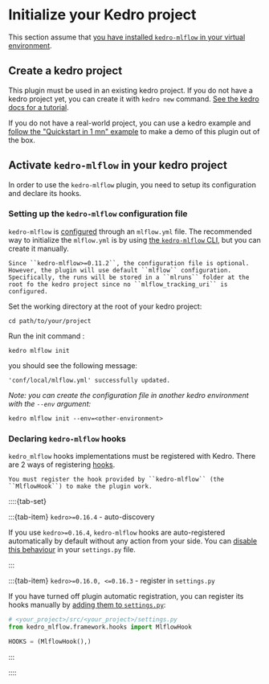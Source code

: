 # Initialize your Kedro project

This section assume that [you have installed `kedro-mlflow` in your virtual environment](https://kedro-mlflow.readthedocs.io/en/latest/source/02_getting_started/01_installation/01_installation.html).

## Create a kedro project

This plugin must be used in an existing kedro project. If you do not have a kedro project yet, you can create it with ``kedro new`` command. [See the kedro docs for a tutorial](https://kedro.readthedocs.io/en/latest/get_started/new_project.html).

If you do not have a real-world project, you can use a kedro example and [follow the "Quickstart in 1 mn" example](https://kedro-mlflow.readthedocs.io/en/latest/source/02_getting_started/02_quickstart/01_example_project.html) to make a demo of this plugin out of the box.

## Activate `kedro-mlflow` in your kedro project

In order to use the ``kedro-mlflow`` plugin, you need to setup its configuration and declare its hooks.

### Setting up the ``kedro-mlflow`` configuration file


``kedro-mlflow`` is [configured](https://kedro-mlflow.readthedocs.io/en/latest/source//05_API/01_python_objects/05_Configuration.html) through an ``mlflow.yml`` file. The recommended way to initialize the `mlflow.yml` is by using [the ``kedro-mlflow`` CLI](https://kedro-mlflow.readthedocs.io/en/latest/source/05_API/01_python_objects/04_CLI.html), but you can create it manually.

```{note}
Since ``kedro-mlflow>=0.11.2``, the configuration file is optional. However, the plugin will use default ``mlflow`` configuration. Specifically, the runs will be stored in a ``mlruns`` folder at the root fo the kedro project since no ``mlflow_tracking_uri`` is configured.
```

Set the working directory at the root of your kedro project:

```console
cd path/to/your/project
```

Run the init command :

```console
kedro mlflow init
```

you should see the following message:

```console
'conf/local/mlflow.yml' successfully updated.
```

*Note: you can create the configuration file in another kedro environment with the `--env` argument:*

```console
kedro mlflow init --env=<other-environment>
```

### Declaring ``kedro-mlflow`` hooks

``kedro_mlflow`` hooks implementations must be registered with Kedro. There are 2 ways of registering [hooks](https://kedro.readthedocs.io/en/latest/hooks/introduction.html).

```{important}
You must register the hook provided by ``kedro-mlflow`` (the ``MlflowHook``) to make the plugin work.
```

::::{tab-set}

:::{tab-item} `kedro>=0.16.4` - auto-discovery

If you use `kedro>=0.16.4`, `kedro-mlflow` hooks are auto-registered automatically by default without any action from your side. You can [disable this behaviour](https://kedro.readthedocs.io/en/latest/hooks/introduction.html#disable-auto-registered-plugins-hooks) in your `settings.py` file.

:::

:::{tab-item} `kedro>=0.16.0, <=0.16.3` - register in ``settings.py``

If you have turned off plugin automatic registration, you can register its hooks manually by [adding them to ``settings.py``](https://kedro.readthedocs.io/en/latest/hooks/introduction.html#registering-your-hook-implementations-with-kedro):

```python
# <your_project>/src/<your_project>/settings.py
from kedro_mlflow.framework.hooks import MlflowHook

HOOKS = (MlflowHook(),)
```

:::

::::
